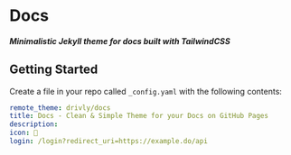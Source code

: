 # Docs

##### Minimalistic Jekyll theme for docs built with TailwindCSS

## Getting Started

Create a file in your repo called `_config.yaml` with the following contents:



```yaml
remote_theme: drivly/docs
title: Docs - Clean & Simple Theme for your Docs on GitHub Pages
description: 
icon: 🚀
login: /login?redirect_uri=https://example.do/api

```

